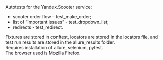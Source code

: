Autotests for the Yandex.Scooter service:

- scooter order flow - test_make_order;
- list of “Important issues” - test_dropdown_list;
- redirects - test_redirect.

Fixtures are stored in conftest, locators are stored in the locators file, and test run results are stored in the allure_results folder. \
Requires installation of allure, selenium, pytest.\
The browser used is Mozilla Firefox.
